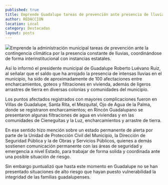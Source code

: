 ```yaml
---
published: true
title: Emprende Guadalupe tareas de prevención ante presencia de lluvias
author: REDACCION
location: Local
category: Destacadas
layout: posts
---
```


![](http://i.imgur.com/nM2Q5Adm.jpg)Emprende la administración municipal tareas de prevención ante la contingencia climática por la presencia constante de lluvias, coordinándose de forma interinstitucional con instancias estatales. 
 
Así lo informó el presidente municipal de Guadalupe Roberto Luévano Ruiz, al señalar que el saldo que ha arrojado la presencia de intensas lluvias en el  municipio, ha sido de aproximadamente de 100 afectaciones entre encharcamientos, goteos y filtraciones en vivienda, además de ligeros arrastres de tierra en diversas colonias y comunidades del municipio.
 
Los puntos afectados registrados con mayores complicaciones fueron en Villas de Guadalupe, Santa Rita, el Mezquital, Ojo de Agua de la Palma, donde se registraron encharcamientos; en Rincón Guadalupano se presentaron algunas filtraciones de agua en viviendas y en las comunidades de Cieneguitas y la Luz, encharcamientos y arrastre de tierra.
 
En ese sentido hizo mención sobre un estado permanente de alerta por parte de la Unidad de Protección Civil del Municipio, la Dirección de Seguridad Pública y la de Obras y Servicios Públicos, quienes a demás sostienen comunicación permanente con las áreas de seguridad y emergencia a nivel Estado, para trabajar de forma solida y coordinada ante una posible situación de riesgo.
 
Sin embargo puntualizó que hasta este momento en Guadalupe no se han presentado situaciones de alto riesgo que hayan puesto vulnerabilidad la integridad de las familias guadalupenses.

